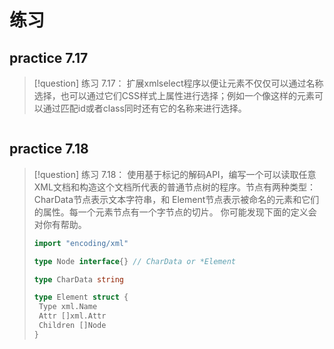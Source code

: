 

# 练习
## practice 7.17
> [!question] 
>  练习 7.17： 扩展xmlselect程序以便让元素不仅仅可以通过名称选择，也可以通过它们CSS样式上属性进行选择；例如一个像这样的元素可以通过匹配id或者class同时还有它的名称来进行选择。
``` go

```

## practice 7.18
> [!question] 
>  练习 7.18： 使用基于标记的解码API，编写一个可以读取任意XML文档和构造这个文档所代表的普通节点树的程序。节点有两种类型：CharData节点表示文本字符串，和 Element节点表示被命名的元素和它们的属性。每一个元素节点有一个字节点的切片。
>  你可能发现下面的定义会对你有帮助。
>  ```go
>  import "encoding/xml"
> 
> type Node interface{} // CharData or *Element
> 
> type CharData string
> 
> type Element struct {
> 	Type xml.Name
> 	Attr []xml.Attr
> 	Children []Node
> }
> ```
``` go

```

